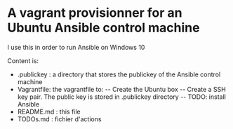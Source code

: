 # A vagrant provisionner for an Ubuntu Ansible control machine
I use this in order to run Ansible on Windows 10

Content is:
- .publickey : a directory that stores the publickey of the Ansible control machine
- Vagrantfile: the vagrantfile to:
-- Create the Ubuntu box
-- Create a SSH key pair. The public key is stored in .publickey directory
-- TODO: install Ansible
- README.md : this file
- TODOs.md : fichier d'actions
